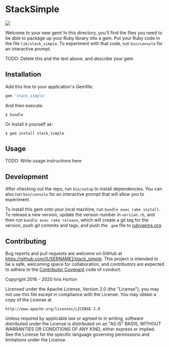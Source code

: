# StackSimple

![](https://github.com/hortoncd/stack-simple-rb/workflows/Ruby/badge.svg)

Welcome to your new gem! In this directory, you'll find the files you need to be able to package up your Ruby library into a gem. Put your Ruby code in the file `lib/stack_simple`. To experiment with that code, run `bin/console` for an interactive prompt.

TODO: Delete this and the text above, and describe your gem

## Installation

Add this line to your application's Gemfile:

```ruby
gem 'stack_simple'
```

And then execute:

    $ bundle

Or install it yourself as:

    $ gem install stack_simple

## Usage

TODO: Write usage instructions here

## Development

After checking out the repo, run `bin/setup` to install dependencies. You can also run `bin/console` for an interactive prompt that will allow you to experiment.

To install this gem onto your local machine, run `bundle exec rake install`. To release a new version, update the version number in `version.rb`, and then run `bundle exec rake release`, which will create a git tag for the version, push git commits and tags, and push the `.gem` file to [rubygems.org](https://rubygems.org).

## Contributing

Bug reports and pull requests are welcome on GitHub at https://github.com/[USERNAME]/stack_simple. This project is intended to be a safe, welcoming space for collaboration, and contributors are expected to adhere to the [Contributor Covenant](http://contributor-covenant.org) code of conduct.

Copyright 2016 - 2020 hris Horton

Licensed under the Apache License, Version 2.0 (the "License");
you may not use this file except in compliance with the License.
You may obtain a copy of the License at

    http://www.apache.org/licenses/LICENSE-2.0

Unless required by applicable law or agreed to in writing, software
distributed under the License is distributed on an "AS IS" BASIS,
WITHOUT WARRANTIES OR CONDITIONS OF ANY KIND, either express or implied.
See the License for the specific language governing permissions and
limitations under the License.
